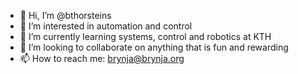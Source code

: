 - 👋 Hi, I’m @bthorsteins
- 👀 I’m interested in automation and control
- 🌱 I’m currently learning systems, control and robotics at KTH
- 💞️ I’m looking to collaborate on anything that is fun and rewarding
- 📫 How to reach me: brynja@brynja.org

<!---
bthorsteins/bthorsteins is a ✨ special ✨ repository because its `README.md` (this file) appears on your GitHub profile.
You can click the Preview link to take a look at your changes.
--->
